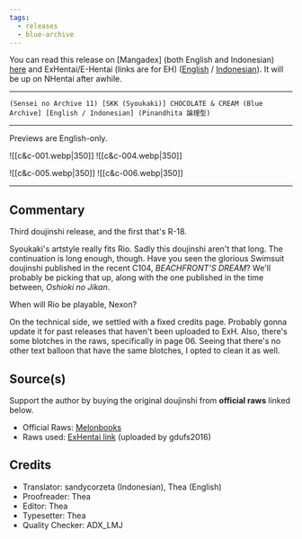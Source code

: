```yaml
---
tags:
  - releases
  - blue-archive
---
```

You can read this release on [Mangadex] (both English and Indonesian) [here](https://mangadex.org/title/00ac71e9-e544-4fa3-bee2-3f69fb089c45/chocolate-cream) and ExHentai/E-Hentai (links are for EH) ([English](https://g.e-hentai.org/g/3028355/cf3d13e8fc/) / [Indonesian](https://g.e-hentai.org/g/3028354/e5f5e73db2/)). It will be up on NHentai after awhile.

---

`(Sensei no Archive 11) [SKK (Syoukaki)] CHOCOLATE & CREAM (Blue Archive] [English / Indonesian] (Pinandhita 論理型)`

---

Previews are English-only.

![[c&c-001.webp|350]] ![[c&c-004.webp|350]]

![[c&c-005.webp|350]] ![[c&c-006.webp|350]]

---

## Commentary

Third doujinshi release, and the first that's R-18.

Syoukaki's artstyle really fits Rio. Sadly this doujinshi aren't that long. The continuation is long enough, though. Have you seen the glorious Swimsuit doujinshi published in the recent C104, *BEACHFRONT'S DREAM*? We'll probably be picking that up, along with the one published in the time between, *Oshioki no Jikan*.

When will Rio be playable, Nexon?

On the technical side, we settled with a fixed credits page. Probably gonna update it for past releases that haven't been uploaded to ExH. Also, there's some blotches in the raws, specifically in page 06. Seeing that there's no other text balloon that have the same blotches, I opted to clean it as well.

## Source(s)

Support the author by buying the original doujinshi from **official raws** linked below.

- Official Raws: [Melonbooks](https://www.melonbooks.co.jp/detail/detail.php?product_id=2356993)
- Raws used: [ExHentai link](https://exhentai.org/g/2872663/2aa8ccb28b/) (uploaded by gdufs2016)

## Credits

- Translator: sandycorzeta (Indonesian), Thea (English)
- Proofreader: Thea
- Editor: Thea
- Typesetter: Thea
- Quality Checker: ADX_LMJ